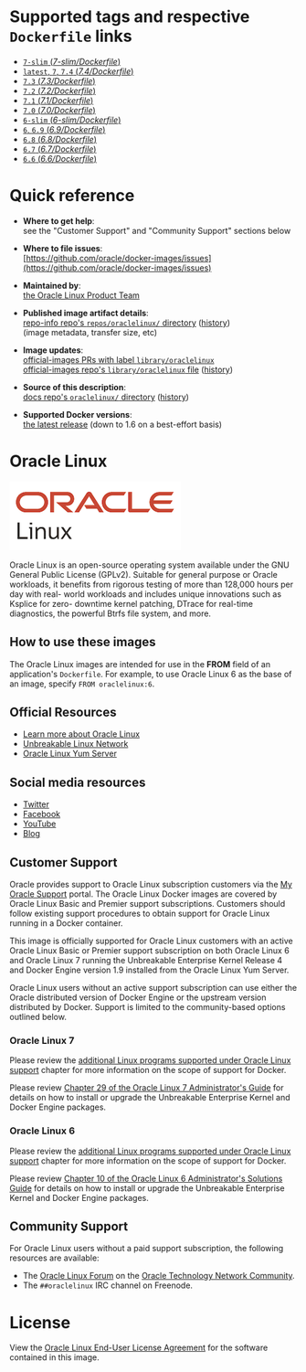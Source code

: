 <!--

********************************************************************************

WARNING:

    DO NOT EDIT "oraclelinux/README.md"

    IT IS AUTO-GENERATED

    (from the other files in "oraclelinux/" combined with a set of templates)

********************************************************************************

-->

# Supported tags and respective `Dockerfile` links

-	[`7-slim` (*7-slim/Dockerfile*)](https://github.com/oracle/ol-container-images/blob/c75eedc4b4e3fef47f9fe8b310e35f6675013545/7-slim/Dockerfile)
-	[`latest`, `7`, `7.4` (*7.4/Dockerfile*)](https://github.com/oracle/ol-container-images/blob/c75eedc4b4e3fef47f9fe8b310e35f6675013545/7.4/Dockerfile)
-	[`7.3` (*7.3/Dockerfile*)](https://github.com/oracle/ol-container-images/blob/c75eedc4b4e3fef47f9fe8b310e35f6675013545/7.3/Dockerfile)
-	[`7.2` (*7.2/Dockerfile*)](https://github.com/oracle/ol-container-images/blob/c75eedc4b4e3fef47f9fe8b310e35f6675013545/7.2/Dockerfile)
-	[`7.1` (*7.1/Dockerfile*)](https://github.com/oracle/ol-container-images/blob/c75eedc4b4e3fef47f9fe8b310e35f6675013545/7.1/Dockerfile)
-	[`7.0` (*7.0/Dockerfile*)](https://github.com/oracle/ol-container-images/blob/c75eedc4b4e3fef47f9fe8b310e35f6675013545/7.0/Dockerfile)
-	[`6-slim` (*6-slim/Dockerfile*)](https://github.com/oracle/ol-container-images/blob/c75eedc4b4e3fef47f9fe8b310e35f6675013545/6-slim/Dockerfile)
-	[`6`, `6.9` (*6.9/Dockerfile*)](https://github.com/oracle/ol-container-images/blob/c75eedc4b4e3fef47f9fe8b310e35f6675013545/6.9/Dockerfile)
-	[`6.8` (*6.8/Dockerfile*)](https://github.com/oracle/ol-container-images/blob/c75eedc4b4e3fef47f9fe8b310e35f6675013545/6.8/Dockerfile)
-	[`6.7` (*6.7/Dockerfile*)](https://github.com/oracle/ol-container-images/blob/c75eedc4b4e3fef47f9fe8b310e35f6675013545/6.7/Dockerfile)
-	[`6.6` (*6.6/Dockerfile*)](https://github.com/oracle/ol-container-images/blob/c75eedc4b4e3fef47f9fe8b310e35f6675013545/6.6/Dockerfile)

# Quick reference

-	**Where to get help**:  
	see the "Customer Support" and "Community Support" sections below

-	**Where to file issues**:  
	[https://github.com/oracle/docker-images/issues](https://github.com/oracle/docker-images/issues)

-	**Maintained by**:  
	[the Oracle Linux Product Team](https://github.com/oracle/docker-images)

-	**Published image artifact details**:  
	[repo-info repo's `repos/oraclelinux/` directory](https://github.com/docker-library/repo-info/blob/master/repos/oraclelinux) ([history](https://github.com/docker-library/repo-info/commits/master/repos/oraclelinux))  
	(image metadata, transfer size, etc)

-	**Image updates**:  
	[official-images PRs with label `library/oraclelinux`](https://github.com/docker-library/official-images/pulls?q=label%3Alibrary%2Foraclelinux)  
	[official-images repo's `library/oraclelinux` file](https://github.com/docker-library/official-images/blob/master/library/oraclelinux) ([history](https://github.com/docker-library/official-images/commits/master/library/oraclelinux))

-	**Source of this description**:  
	[docs repo's `oraclelinux/` directory](https://github.com/docker-library/docs/tree/master/oraclelinux) ([history](https://github.com/docker-library/docs/commits/master/oraclelinux))

-	**Supported Docker versions**:  
	[the latest release](https://github.com/docker/docker/releases/latest) (down to 1.6 on a best-effort basis)

# Oracle Linux

![logo](https://raw.githubusercontent.com/docker-library/docs/ec0d698a7724e87f1e9ee0e4af266a334a574a03/oraclelinux/logo.png)

Oracle Linux is an open-source operating system available under the GNU General Public License (GPLv2). Suitable for general purpose or Oracle workloads, it benefits from rigorous testing of more than 128,000 hours per day with real- world workloads and includes unique innovations such as Ksplice for zero- downtime kernel patching, DTrace for real-time diagnostics, the powerful Btrfs file system, and more.

## How to use these images

The Oracle Linux images are intended for use in the **FROM** field of an application's `Dockerfile`. For example, to use Oracle Linux 6 as the base of an image, specify `FROM oraclelinux:6`.

## Official Resources

-	[Learn more about Oracle Linux](https://oracle.com/linux)
-	[Unbreakable Linux Network](https://linux.oracle.com)
-	[Oracle Linux Yum Server](http://yum.oracle.com)

## Social media resources

-	[Twitter](https://twitter.com/ORCL_Linux)
-	[Facebook](https://www.facebook.com/OracleLinux)
-	[YouTube](https://www.youtube.com/user/OracleLinuxChannel)
-	[Blog](http://blogs.oracle.com/linux)

## Customer Support

Oracle provides support to Oracle Linux subscription customers via the [My Oracle Support](https://support.oracle.com) portal. The Oracle Linux Docker images are covered by Oracle Linux Basic and Premier support subscriptions. Customers should follow existing support procedures to obtain support for Oracle Linux running in a Docker container.

This image is officially supported for Oracle Linux customers with an active Oracle Linux Basic or Premier support subscription on both Oracle Linux 6 and Oracle Linux 7 running the Unbreakable Enterprise Kernel Release 4 and Docker Engine version 1.9 installed from the Oracle Linux Yum Server.

Oracle Linux users without an active support subscription can use either the Oracle distributed version of Docker Engine or the upstream version distributed by Docker. Support is limited to the community-based options outlined below.

### Oracle Linux 7

Please review the [additional Linux programs supported under Oracle Linux support](https://docs.oracle.com/cd/E52668_01/E63013/html/ol7-lic-addl-packages.html) chapter for more information on the scope of support for Docker.

Please review [Chapter 29 of the Oracle Linux 7 Administrator&apos;s Guide](https://docs.oracle.com/cd/E52668_01/E54669/html/ol7-docker.html) for details on how to install or upgrade the Unbreakable Enterprise Kernel and Docker Engine packages.

### Oracle Linux 6

Please review the [additional Linux programs supported under Oracle Linux support](http://docs.oracle.com/cd/E37670_01/E63012/html/ol6-lic-addl-packages.html) chapter for more information on the scope of support for Docker.

Please review [Chapter 10 of the Oracle Linux 6 Administrator&apos;s Solutions Guide](http://docs.oracle.com/cd/E37670_01/E37355/html/ol_docker.html) for details on how to install or upgrade the Unbreakable Enterprise Kernel and Docker Engine packages.

## Community Support

For Oracle Linux users without a paid support subscription, the following resources are available:

-	The [Oracle Linux Forum](https://community.oracle.com/community/server_%26_storage_systems/linux/oracle_linux) on the [Oracle Technology Network Community](https://community.oracle.com/welcome).
-	The `##oraclelinux` IRC channel on Freenode.

# License

View the [Oracle Linux End-User License Agreement](https://oss.oracle.com/ol6/EULA) for the software contained in this image.
